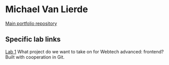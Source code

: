 # Michael Van Lierde

[Main portfolio repository](https://github.com/Moophie/2imd-dev-portfolio)

## Specific lab links

[Lab 1](https://github.com/Moophie/2imd-dev-advanced-lab1)
What project do we want to take on for Webtech advanced: frontend? Built with cooperation in Git. 